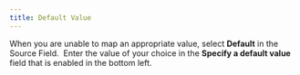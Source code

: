 ```yaml
---
title: Default Value
---
```



When you are unable to map an appropriate value, select **Default** in the Source Field.  Enter  the value of your choice in the **Specify 
 a default value** field that is enabled in the bottom left.
